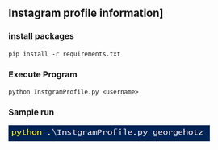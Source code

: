 ## Instagram profile information]

### install packages
```
pip install -r requirements.txt
```

### Execute Program
```
python InstgramProfile.py <username>
```

### Sample run

<img src="output.png">